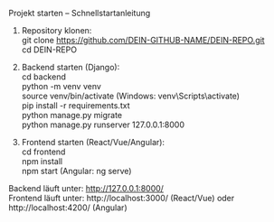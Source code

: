 Projekt starten – Schnellstartanleitung  

1. Repository klonen:  
git clone https://github.com/DEIN-GITHUB-NAME/DEIN-REPO.git  
cd DEIN-REPO  

2. Backend starten (Django):  
cd backend  
python -m venv venv  
source venv/bin/activate (Windows: venv\Scripts\activate)  
pip install -r requirements.txt  
python manage.py migrate  
python manage.py runserver 127.0.0.1:8000  

3. Frontend starten (React/Vue/Angular):  
cd frontend  
npm install  
npm start (Angular: ng serve)  

Backend läuft unter: http://127.0.0.1:8000/  
Frontend läuft unter: http://localhost:3000/ (React/Vue) oder http://localhost:4200/ (Angular)  
